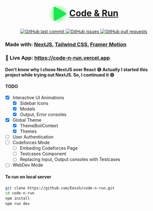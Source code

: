 <h1 align="center">
    <img src="components/Logo/green_svg.svg" valign="middle" width="58" height="58" alt="Code & Run" />
    <a href="https://github.com/Eessh/code-n-run">
        <span valign="middle">
                Code & Run
        </span>
    </a>
</h1>

<p align="center">
    <a href="https://github.com/Eessh/code-n-run/commits/master">
    <img src="https://img.shields.io/github/last-commit/Eessh/code-n-run.svg?style=for-the-badge&logo=github&logoColor=white"
         alt="GitHub last commit">
    </a>
    <a href="https://github.com/Eessh/code-n-run/issues">
    <img src="https://img.shields.io/github/issues/Eessh/code-n-run.svg?style=for-the-badge&logo=github&logoColor=white"
         alt="GitHub issues">
    </a>
    <a href="https://github.com/Eessh/code-n-run/pulls">
    <img src="https://img.shields.io/github/issues-pr-raw/Eessh/code-n-run.svg?style=for-the-badge&logo=github&logoColor=white"
         alt="GitHub pull requests">
    </a>
</p>

### Made with: [NextJS](https://nextjs.org/), [Tailwind CSS](https://tailwindcss.com/), [Framer Motion](https://www.framer.com/motion/)
### 🚀 Live App: https://code-n-run.vercel.app
#### Don't know why I chose NextJS over React :sweat_smile: Actually I started this project while trying out NextJS. So, I continued it :smile:

#### TODO
- [x] Interactive UI Animations
    - [x] Sidebar Icons
    - [x] Modals
    - [x] Output, Error consoles
- [x] Global Theme
    - [x] ThemeBoiiContext
    - [x] Themes
- [ ] User Authentication
- [ ] Codeforces Mode
    - [ ] Embeding Codeforces Page
    - [ ] Testcases Component
    - [ ] Replacing Input, Output consoles with Testcases
- [ ] WebDev Mode

#### To run on local server
```bash
git clone https://github.com/Eessh/code-n-run.git
cd code-n-run
npm install
npm run dev
```
